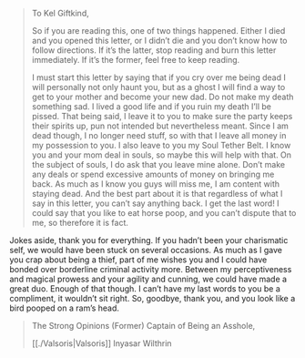 > To Kel Giftkind,
> 
> So if you are reading this, one of two things happened. Either I died and you opened this letter, or I didn’t die and you don’t know how to follow directions. If it’s the latter, stop reading and burn this letter immediately. If it’s the former, feel free to keep reading.
> 
> I must start this letter by saying that if you cry over me being dead I will personally not only haunt you, but as a ghost I will find a way to get to your mother and become your new dad. Do not make my death something sad. I lived a good life and if you ruin my death I’ll be pissed. That being said, I leave it to you to make sure the party keeps their spirits up, pun not intended but nevertheless meant. Since I am dead though, I no longer need stuff, so with that I leave all money in my possession to you. I also leave to you my Soul Tether Belt. I know you and your mom deal in souls, so maybe this will help with that. On the subject of souls, I do ask that you leave mine alone. Don’t make any deals or spend excessive amounts of money on bringing me back. As much as I know you guys will miss me, I am content with staying dead. And the best part about it is that regardless of what I say in this letter, you can’t say anything back. I get the last word! I could say that you like to eat horse poop, and you can’t dispute that to me, so therefore it is fact.
> 
   Jokes aside, thank you for everything. If you hadn’t been your charismatic self, we would have been stuck on several occasions. As much as I gave you crap about being a thief, part of me wishes you and I could have bonded over borderline criminal activity more. Between my perceptiveness and magical prowess and your agility and cunning, we could have made a great duo. Enough of that though. I can’t have my last words to you be a compliment, it wouldn’t sit right. So, goodbye, thank you, and you look like a bird pooped on a ram’s head.
> 
>   
>   
> 
> The Strong Opinions (Former) Captain of Being an Asshole,
> 
> [[./Valsoris|Valsoris]] Inyasar Wilthrin